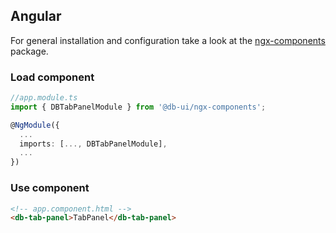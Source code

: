 ## Angular

For general installation and configuration take a look at the [ngx-components](https://www.npmjs.com/package/@db-ui/ngx-components) package.

### Load component

```ts app.module.ts
//app.module.ts
import { DBTabPanelModule } from '@db-ui/ngx-components';

@NgModule({
  ...
  imports: [..., DBTabPanelModule],
  ...
})

```

### Use component

```html app.component.html
<!-- app.component.html -->
<db-tab-panel>TabPanel</db-tab-panel>
```


